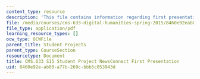 ```yaml
---
content_type: resource
description: 'This file contains information regarding first presentation. '
file: /media/courses/cms-633-digital-humanities-spring-2015/8460e92eab80a77b269cbbb5c053943d_MITCMS_633S15_FirstPres.pdf
file_type: application/pdf
learning_resource_types: []
ocw_type: OCWFile
parent_title: Student Projects
parent_type: CourseSection
resourcetype: Document
title: CMS.633 S15 Student Project NewsConnect First Presentation
uid: 8460e92e-ab80-a77b-269c-bbb5c053943d
---
```

